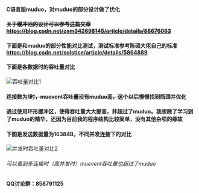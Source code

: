 #### C语言版muduo，对muduo的部分设计做了优化
#### ~~关于缓冲池的设计可以参考这篇文章 https://blog.csdn.net/zxm342698145/article/details/88676063~~

#### 下面是和muduo的部分性能对比测试，测试标准参考陈硕大佬自己的标准 https://blog.csdn.net/solstice/article/details/5864889 


#### 下面是各数据时的吞吐量对比
![吞吐量对比1](https://github.com/shonm520/mu_event/tree/master/src/example/pingpong/4.png)

#### ~~连接数为1时，muevent吞吐量没有muduo高，这个以后慢慢找到瓶颈并优化~~

#### 通过使用环形缓冲区，使得吞吐量大大提高，并超过了muduo。我想除了学习到了muduo的精华，还因为目前我的程序结构比较简单，没有其他杂项的缘故

#### 下图是发送数据量为16384B，不同并发连接下的对比
![并发时吞吐量对比2](https://github.com/shonm520/mu_event/tree/master/src/example/pingpong/5.png)

###### 可以看到多连接时（高并发时）muevent吞吐量也超过了muduo


#### QQ讨论群：858791125





